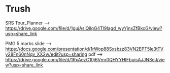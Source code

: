 # Trush

SRS Tour_Planner --> https://drive.google.com/file/d/1gujAsiQilqG4Tl9Iagd_wyYjnxZfBkcG/view?usp=share_link

PMG 5 marks 
slide --> https://docs.google.com/presentation/d/1rWop88Sxsbzz83VN2EPT5le3tTVy28Fn60nNqv_XX2w/edit?usp=sharing
pdf --> https://drive.google.com/file/d/1RxAezC10j6Vmr0QHYYHIFbuisAJJNSeJ/view?usp=share_link
